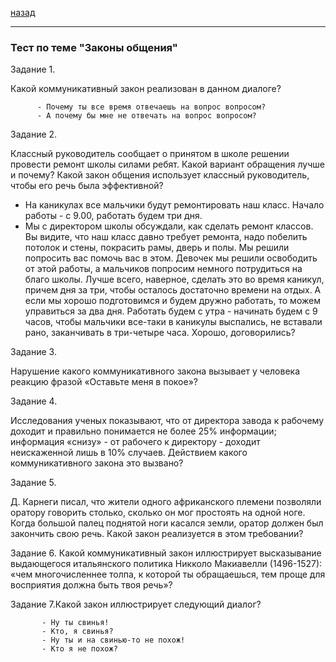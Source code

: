[назад](../../README.md)
***

### Тест по теме "Законы общения"

Задание 1. 

Какой коммуникативный закон реализован в данном диалоге?

          - Почему ты все время отвечаешь на вопрос вопросом?
          - А почему бы мне не отвечать на вопрос вопросом?


Задание 2. 

Классный руководитель сообщает о принятом в школе решении провести ремонт школы силами ребят.
Какой вариант обращения лучше и почему? Какой закон  общения использует  классный руководитель, чтобы его речь была эффективной?
  + На каникулах все мальчики будут ремонтировать наш класс. Начало работы - с 9.00, работать будем три дня.
  + Мы с директором школы обсуждали, как сделать ремонт классов. Вы видите, что наш класс давно требует ремонта, надо побелить потолок и стены, покрасить рамы, дверь и полы. Мы решили попросить вас помочь вас в этом. Девочек мы решили освободить от этой работы, а мальчиков попросим немного потрудиться на благо школы. Лучше всего, наверное, сделать это во время каникул, причем дня за три, чтобы осталось достаточно времени на отдых. А если мы хорошо подготовимся и будем дружно работать, то можем управиться за два дня. Работать будем с утра - начинать будем с 9 часов, чтобы мальчики все-таки в каникулы выспались, не вставали рано, заканчивать в три-четыре часа. Хорошо, договорились?
  
Задание 3. 

Нарушение какого коммуникативного закона вызывает у человека реакцию фразой «Оставьте меня в покое»?


Задание 4.

Исследования ученых показывают, что от директора завода к рабочему доходит и правильно понимается не более 25% информации;
информация «снизу» - от рабочего к директору - доходит неискаженной лишь в 10% случаев.
Действием какого коммуникативного закона это вызвано?

Задание 5. 

Д. Карнеги писал, что жители одного африканского племени
позволяли оратору говорить столько, сколько он мог простоять
на одной ноге. Когда большой палец поднятой ноги касался земли, оратор должен был закончить свою речь.
Какой закон реализуется в этом требовании?

Задание 6. Какой коммуникативный закон иллюстрирует высказывание выдающегося итальянского политика Никколо Макиавелли (1496-1527): «чем многочисленнее толпа, к которой ты обращаешься, тем проще для восприятия должна быть твоя речь»?

Задание 7.Какой закон иллюстрирует следующий диалог?

           - Ну ты свинья!
           - Кто, я свинья?
           - Ну ты и на свинью-то не похож!
           - Кто я не похож?


